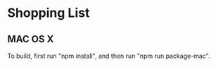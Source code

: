 # Shopping List 

## MAC OS X
To build, first run "npm install", and then run "npm run package-mac".